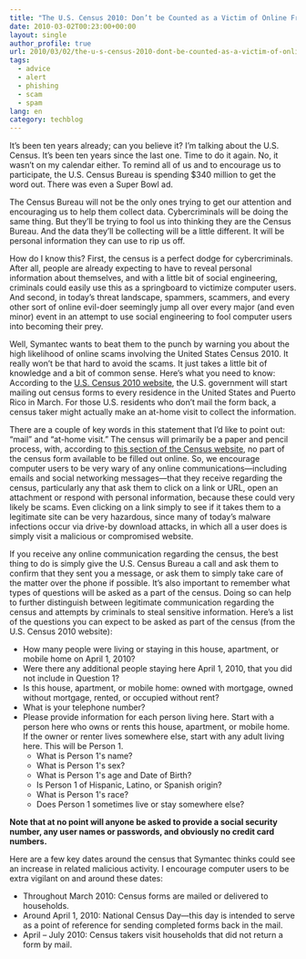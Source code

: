 ```yaml
---
title: "The U.S. Census 2010: Don’t be Counted as a Victim of Online Fraud"
date: 2010-03-02T00:23:00+00:00
layout: single
author_profile: true
url: 2010/03/02/the-u-s-census-2010-dont-be-counted-as-a-victim-of-online-fraud/
tags:
  - advice
  - alert
  - phishing
  - scam
  - spam
lang: en
category: techblog
---
```

It’s been ten years already; can you believe it? I’m talking about the U.S. Census. It’s been ten years since the last one. Time to do it again. No, it wasn’t on my calendar either. To remind all of us and to encourage us to participate, the U.S. Census Bureau is spending $340 million to get the word out. There was even a Super Bowl ad. 

The Census Bureau will not be the only ones trying to get our attention and encouraging us to help them collect data. Cybercriminals will be doing the same thing. But they’ll be trying to fool us into thinking they are the Census Bureau. And the data they’ll be collecting will be a little different. It will be personal information they can use to rip us off.

How do I know this? First, the census is a perfect dodge for cybercriminals. After all, people are already expecting to have to reveal personal information about themselves, and with a little bit of social engineering, criminals could easily use this as a springboard to victimize computer users. And second, in today’s threat landscape, spammers, scammers, and every other sort of online evil-doer seemingly jump all over every major (and even minor) event in an attempt to use social engineering to fool computer users into becoming their prey.  

Well, Symantec wants to beat them to the punch by warning you about the high likelihood of online scams involving the United States Census 2010. It really won’t be that hard to avoid the scams. It just takes a little bit of knowledge and a bit of common sense. Here’s what you need to know:  
According to the [U.S. Census 2010 website](http://2010.census.gov/2010census/index.php), the U.S. government will start mailing out census forms to every residence in the United States and Puerto Rico in March. For those U.S. residents who don’t mail the form back, a census taker might actually make an at-home visit to collect the information.

There are a couple of key words in this statement that I’d like to point out: “mail” and “at-home visit.” The census will primarily be a paper and pencil process, with, according to [this section of the Census website](http://2010.census.gov/2010census/how/interactive-form.php), no part of the census form available to be filled out online. So, we encourage computer users to be very wary of any online communications—including emails and social networking messages—that they receive regarding the census, particularly any that ask them to click on a link or URL, open an attachment or respond with personal information, because these could very likely be scams. Even clicking on a link simply to see if it takes them to a legitimate site can be very hazardous, since many of today’s malware infections occur via drive-by download attacks, in which all a user does is simply visit a malicious or compromised website.

If you receive any online communication regarding the census, the best thing to do is simply give the U.S. Census Bureau a call and ask them to confirm that they sent you a message, or ask them to simply take care of the matter over the phone if possible. It’s also important to remember what types of questions will be asked as a part of the census. Doing so can help to further distinguish between legitimate communication regarding the census and attempts by criminals to steal sensitive information. Here’s a list of the questions you can expect to be asked as part of the census (from the U.S. Census 2010 website):

  * How many people were living or staying in this house, apartment, or mobile home on April 1, 2010?
  * Were there any additional people staying here April 1, 2010, that you did not include in Question 1?
  * Is this house, apartment, or mobile home: owned with mortgage, owned without mortgage, rented, or occupied without rent?
  * What is your telephone number?
  * Please provide information for each person living here. Start with a person here who owns or rents this house, apartment, or mobile home. If the owner or renter lives somewhere else, start with any adult living here. This will be Person 1. 
      * What is Person 1's name?
      * What is Person 1's sex?
      * What is Person 1's age and Date of Birth?
      * Is Person 1 of Hispanic, Latino, or Spanish origin?
      * What is Person 1's race?
      * Does Person 1 sometimes live or stay somewhere else?

 **Note that at no point will anyone be asked to provide a social security number, any user names or passwords, and obviously no credit card numbers.**

Here are a few key dates around the census that Symantec thinks could see an increase in related malicious activity. I encourage computer users to be extra vigilant on and around these dates: 

  * Throughout March 2010: Census forms are mailed or delivered to households.
  * Around April 1, 2010: National Census Day—this day is intended to serve as a point of reference for sending completed forms back in the mail.
  * April – July 2010: Census takers visit households that did not return a form by mail.